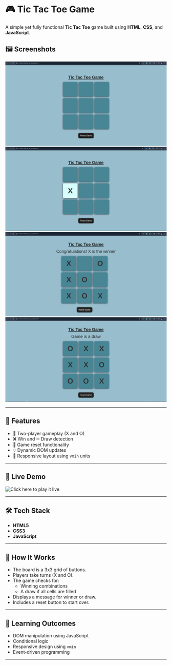 # 🎮 Tic Tac Toe Game

A simple yet fully functional **Tic Tac Toe** game built using **HTML**, **CSS**, and **JavaScript**.

## 🖼️ Screenshots

![screenshot](assets/2025-07-08_18-54.png) <!-- optional: replace with actual image path -->
![screenshot](assets/plane2.png)
![screenshot](assets/won.png)
![screenshot](assets/draw.png)



---

## 🧠 Features

- 🧍 Two-player gameplay (X and O)
- ❌ Win and ➖ Draw detection
- 🧼 Game reset functionality
- 💡 Dynamic DOM updates
- 📱 Responsive layout using `vmin` units

---

## 🚀 Live Demo

![Click here to play it live]([https://yourusername.github.io/tic-tac-toe/](https://deep2234.github.io/Tic_Tac_Toe/))  
<!-- Replace with your actual GitHub Pages link -->

---


## 🛠️ Tech Stack

- **HTML5**
- **CSS3**
- **JavaScript**

---


## 🧩 How It Works

- The board is a 3x3 grid of buttons.
- Players take turns (X and O).
- The game checks for:
  - Winning combinations
  - A draw if all cells are filled
- Displays a message for winner or draw.
- Includes a reset button to start over.

---


## 📌 Learning Outcomes

- DOM manipulation using JavaScript
- Conditional logic
- Responsive design using `vmin`
- Event-driven programming

---





